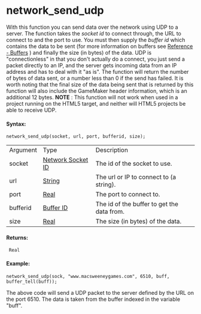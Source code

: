 # network_send_udp

With this function you can send data over the network using UDP to a
server. The function takes the *socket id* to connect through, the URL
to connect to and the port to use. You must then supply the *buffer id*
which contains the data to be sent (for more information on buffers see
[Reference - Buffers](../Buffers/Buffers) ) and finally the size (in
bytes) of the data. UDP is "connectionless" in that you don't actually
do a connect, you just send a packet directly to an IP, and the server
gets incoming data from an IP address and has to deal with it "as is".
The function will return the number of bytes of data sent, or a number
less than 0 if the send has failed. It is worth noting that the final
size of the data being sent that is returned by this function will also
include the GameMaker header information, which is an additional 12
bytes. **NOTE** : This function will not work when used in a project
running on the HTML5 target, and neither will HTML5 projects be able to
receive UDP.

#### Syntax:

``` gml
network_send_udp(socket, url, port, bufferid, size);
```

|          |                                                                                                          |                                            |
|----------|----------------------------------------------------------------------------------------------------------|--------------------------------------------|
| Argument | Type                                                                                                     | Description                                |
| socket   |  [Network Socket ID](../../../../GameMaker_Language/GML_Reference/Networking/network_create_socket)  | The id of the socket to use.               |
| url      |  [String](../../../../GameMaker_Language/GML_Overview/Data_Types)                                    | The url or IP to connect to (a string).    |
| port     |  [Real](../../../../GameMaker_Language/GML_Overview/Data_Types)                                      | The port to connect to.                    |
| bufferid |  [Buffer ID](../../../../GameMaker_Language/GML_Reference/Buffers/buffer_create)                     | The id of the buffer to get the data from. |
| size     |  [Real](../../../../GameMaker_Language/GML_Overview/Data_Types)                                      | The size (in bytes) of the data.           |

#### Returns:

``` gml
 Real
```

#### Example:

``` gml
network_send_udp(sock, "www.macsweeneygames.com", 6510, buff, buffer_tell(buff));
```

The above code will send a UDP packet to the server defined by the URL
on the port 6510. The data is taken from the buffer indexed in the
variable "buff".

